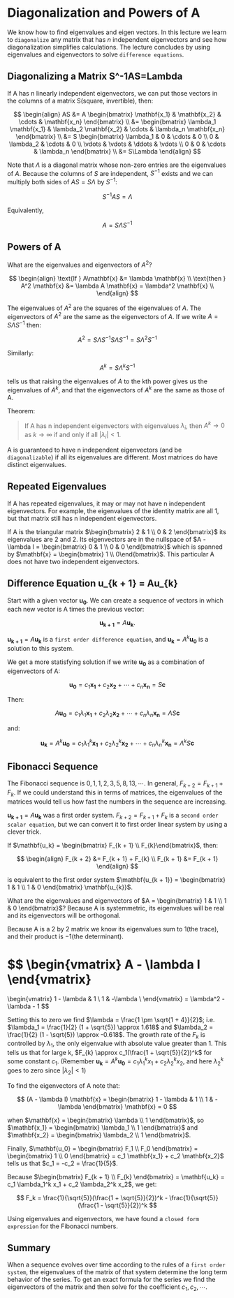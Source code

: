 # Diagonalization and Powers of A

We know how to find eigenvalues and eigen vectors. In this lecture we learn to `diagonalize` any matrix that has $n$ independent eigenvectors and see how diagonalization simplifies calculations. The lecture concludes by using eigenvalues and eigenvectors to solve `difference equations`.

## Diagonalizing a Matrix S^-1AS=Lambda

If A has n linearly independent eigenvectors, we can put those vectors in the columns of a matrix S(square, invertible), then:

$$
\begin{align}
AS &= A \begin{bmatrix} \mathbf{x_1} & \mathbf{x_2} & \cdots & \mathbf{x_n} \end{bmatrix} \\
   &= \begin{bmatrix} \lambda_1 \mathbf{x_1} & \lambda_2 \mathbf{x_2} & \cdots & \lambda_n \mathbf{x_n} \end{bmatrix} \\
   &= S \begin{bmatrix} \lambda_1 & 0 & \cdots & 0 \\ 0 & \lambda_2 & \cdots & 0 \\ \vdots & \vdots & \ddots & \vdots \\ 0 & 0 & \cdots & \lambda_n \end{bmatrix} \\
   &= S\Lambda
\end{align}
$$

Note that $\Lambda$ is a diagonal matrix whose non-zero entries are the eigenvalues of $A$. Because the columns of $S$ are independent, $S^{-1}$ exists and we can multiply both sides of $AS = S \Lambda$ by $S^{-1}$:

$$
S^{-1} AS = \Lambda
$$

Equivalently,

$$
A = S \Lambda S^{-1}
$$

## Powers of A

What are the eigenvalues and eigenvectors of $A^2$?

$$
\begin{align}
\text{If } A\mathbf{x} &= \lambda \mathbf{x} \\
\text{then } A^2 \mathbf{x} &= \lambda A \mathbf{x} = \lambda^2 \mathbf{x} \\
\end{align}
$$

The eigenvalues of $A^2$ are the squares of the eigenvalues of $A$. The eigenvectors of $A^2$ are the same as the eigenvectors of $A$. If we write $A = S \Lambda S^{-1}$ then:

$$
A^2 = S \Lambda S^{-1} S \Lambda S^{-1} = S \Lambda^2 S^{-1}
$$

Similarly:

$$
A^k = S \Lambda^k S^{-1}
$$

tells us that raising the eigenvalues of $A$ to the kth power gives us the eigenvalues of $A^k$, and that the eigenvectors of $A^k$ are the same as those of A.

Theorem:

> If A has n independent eigenvectors with eigenvalues $\lambda_i$, then $A^{k} \to 0$ as $k \to \infty$ if and only if all $|\lambda_i| < 1$.

A is guaranteed to have n independent eigenvectors (and be `diagonalizable`) if all its eigenvalues are different. Most matrices do have distinct eigenvalues.

## Repeated Eigenvalues

If A has repeated eigenvalues, it may or may not have n independent eigenvectors. For example, the eigenvalues of the identity matrix are all 1, but that matrix still has n independent eigenvectors.

If A is the triangular matrix $\begin{bmatrix} 2 & 1 \\ 0 & 2 \end{bmatrix}$ its eigenvalues are 2 and 2. Its eigenvectors are in the nullspace of $A - \lambda I = \begin{bmatrix} 0 & 1 \\ 0 & 0 \end{bmatrix}$ which is spanned by $\mathbf{x} = \begin{bmatrix} 1 \\ 0\end{bmatrix}$. This particular A does not have two independent eigenvectors.

## Difference Equation u_{k + 1} = Au_{k}

Start with a given vector $\mathbf{u_0}$. We can create a sequence of vectors in which each new vector is A times the previous vector:

$$
\mathbf{u_{k + 1}} = A \mathbf{u_{k}}.
$$

$\mathbf{u_{k + 1}} = A \mathbf{u_k}$ is a `first order difference equation`, and $\mathbf{u_k} = A^k \mathbf{u_0}$ is a solution to this system.

We get a more statisfying solution if we write $\mathbf{u_0}$ as a combination of eigenvectors of A:

$$
\mathbf{u_0} = c_1 \mathbf{x_1} + c_2 \mathbf{x_2} + \cdots + c_n \mathbf{x_n} = S \mathbf{c}
$$

Then:

$$
A \mathbf{u_0} = c_1 \lambda_1 \mathbf{x_1} + c_2 \lambda_2 \mathbf{x_2} + \cdots + c_n \lambda_n \mathbf{x_n} = \Lambda S \mathbf{c}
$$

and:

$$
\mathbf{u_k} = A^k \mathbf{u_0} = c_1 \lambda_1^k \mathbf{x_1} + c_2 \lambda_2^k \mathbf{x_2} + \cdots + c_n \lambda_n^k \mathbf{x_n} = \Lambda^k S \mathbf{c}
$$

## Fibonacci Sequence

The Fibonacci sequence is $0, 1, 1, 2, 3, 5, 8, 13, \cdots$. In general, $F_{k + 2} = F_{k + 1} + F_{k}$. If we could understand this in terms of matrices, the eigenvalues of the matrices would tell us how fast the numbers in the sequence are increasing.

$\mathbf{u_{k + 1}} = A \mathbf{u_{k}}$ was a first order system. $F_{k + 2} = F_{k + 1} + F_{k}$ is a `second order scalar equation`, but we can convert it to first order linear system by using a clever trick.

If $\mathbf{u_k} = \begin{bmatrix} F_{k + 1} \\ F_{k}\end{bmatrix}$, then:

$$
\begin{align}
F_{k + 2} &= F_{k + 1} + F_{k} \\
F_{k + 1} &= F_{k + 1}
\end{align}
$$

is equivalent to the first order system $\mathbf{u_{k + 1}} = \begin{bmatrix} 1 & 1 \\ 1 & 0 \end{bmatrix} \mathbf{u_{k}}$.

What are the eigenvalues and eigenvectors of $A = \begin{bmatrix} 1 & 1 \\ 1 & 0 \end{bmatrix}$? Because A is systemmetric, its eigenvalues will be real and its eigenvectors will be orthogonal.

Because A is a 2 by 2 matrix we know its eigenvalues sum to 1(the trace), and their product is $-1$(the determinant).

$$
\begin{vmatrix}
A - \lambda I
\end{vmatrix}
=
\begin{vmatrix}
1 - \lambda & 1 \\
1 & -\lambda \\
\end{vmatrix}
= \lambda^2 - \lambda - 1
$$

Setting this to zero we find $\lambda = \frac{1 \pm \sqrt{1 + 4}}{2}$; i.e. $\lambda_1 = \frac{1}{2} (1 + \sqrt{5}) \approx 1.618$ and $\lambda_2 = \frac{1}{2} (1 - \sqrt{5}) \approx -0.618$. The growth rate of the $F_k$ is controlled by $\lambda_1$, the only eigenvalue with absolute value greater than 1. This tells us that for large k, $F_{k} \approx c_1(\frac{1 + \sqrt{5}}{2})^k$ for some constant $c_1$. (Remember $\mathbf{u_k} = A^k \mathbf{u_0} = c_1 \lambda_1^k x_1 + c_2 \lambda_2^k x_2$, and here $\lambda_2^k$ goes to zero since $|\lambda_2| < 1$)

To find the eigenvectors of A note that:

$$
(A - \lambda I) \mathbf{x} = \begin{bmatrix} 1 - \lambda & 1 \\ 1 & -\lambda \end{bmatrix} \mathbf{x} = 0
$$

when $\mathbf{x} = \begin{bmatrix} \lambda \\ 1 \end{bmatrix}$, so $\mathbf{x_1} = \begin{bmatrix} \lambda_1 \\ 1 \end{bmatrix}$ and $\mathbf{x_2} = \begin{bmatrix} \lambda_2 \\ 1 \end{bmatrix}$.

Finally, $\mathbf{u_0} = \begin{bmatrix} F_1 \\ F_0 \end{bmatrix} = \begin{bmatrix} 1 \\ 0 \end{bmatrix} = c_1 \mathbf{x_1} + c_2 \mathbf{x_2}$ tells us that $c_1 = -c_2 = \frac{1}{5}$.

Because $\begin{bmatrix} F_{k + 1} \\ F_{k} \end{bmatrix} = \mathbf{u_k} = c_1 \lambda_1^k x_1 + c_2 \lambda_2^k x_2$, we get:

$$
F_k = \frac{1}{\sqrt{5}}(\frac{1 + \sqrt{5}}{2})^k - \frac{1}{\sqrt{5}}(\frac{1 - \sqrt{5}}{2})^k
$$

Using eigenvalues and eigenvectors, we have found a `closed form expression` for the Fibonacci numbers.

## Summary

When a sequence evolves over time according to the rules of a `first order system`, the eigenvalues of the matrix of that system determine the long term behavior of the series. To get an exact formula for the series we find the eigenvectors of the matrix and then solve for the coefficient $c_1, c_2, \cdots$.
